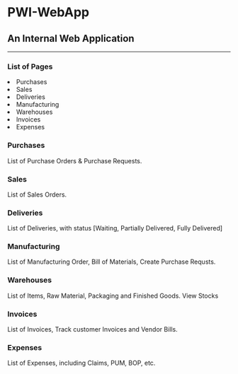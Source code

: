 # PWI-WebApp

<h2>An Internal Web Application</h2>
<hr>
<h3>List of Pages</h3>
<li>Purchases</li>
<li>Sales</li>
<li>Deliveries</li>
<li>Manufacturing</li>
<li>Warehouses</li>
<li>Invoices</li>
<li>Expenses</li>

<h3>Purchases</h3>
List of Purchase Orders & Purchase Requests.

<h3>Sales</h3>
List of Sales Orders.

<h3>Deliveries</h3>
List of Deliveries, with status [Waiting, Partially Delivered, Fully Delivered]

<h3>Manufacturing</h3>
List of Manufacturing Order, Bill of Materials, Create Purchase Requsts.

<h3>Warehouses</h3>
List of Items, Raw Material, Packaging and Finished Goods.
View Stocks

<h3>Invoices</h3>
List of Invoices, Track customer Invoices and Vendor Bills.

<h3>Expenses</h3>
List of Expenses, including Claims, PUM, BOP, etc.


